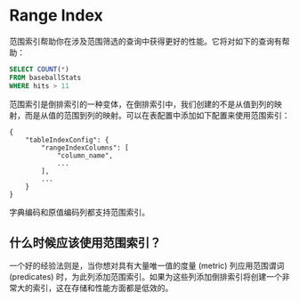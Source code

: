 # Range Index

范围索引帮助你在涉及范围筛选的查询中获得更好的性能。它将对如下的查询有帮助：

```SQL
SELECT COUNT(*) 
FROM baseballStats 
WHERE hits > 11
```

范围索引是倒排索引的一种变体，在倒排索引中，我们创建的不是从值到列的映射，而是从值的范围到列的映射。可以在表配置中添加如下配置来使用范围索引：

```json5
{
    "tableIndexConfig": {
        "rangeIndexColumns": [
            "column_name",
            ...
        ],
        ...
    }
}
```

字典编码和原值编码列都支持范围索引。

## 什么时候应该使用范围索引？

一个好的经验法则是，当你想对具有大量唯一值的度量 (metric) 列应用范围谓词 (predicates) 时，为此列添加范围索引。如果为这些列添加倒排索引将创建一个非常大的索引，这在存储和性能方面都是低效的。